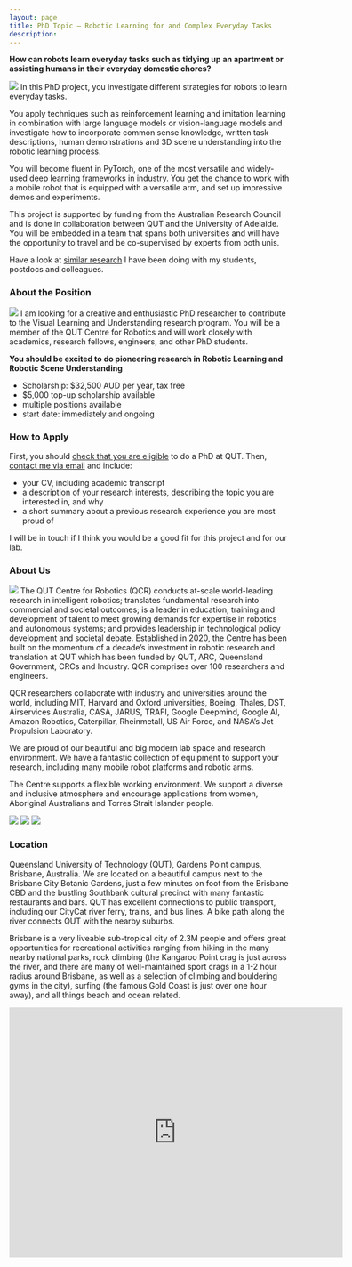 ```yaml
---
layout: page
title: PhD Topic – Robotic Learning for and Complex Everyday Tasks 
description:
---
```


**How can robots learn everyday tasks such as tidying up an apartment or assisting humans in their everyday domestic chores?**

<img class="col one" src="/assets/img/projects/navigate.png"/>
In this PhD project, you investigate different strategies for robots to learn everyday tasks. 

You apply techniques such as reinforcement learning and imitation learning in combination with large language models or vision-language models and investigate how to incorporate common sense knowledge, written task descriptions, human demonstrations and 3D scene understanding into the robotic learning process.

You will become fluent in PyTorch, one of the most versatile and widely-used deep learning frameworks in industry. You get the chance to work with a mobile robot that is equipped with a versatile arm, and set up impressive demos and experiments.

This project is supported by funding from the Australian Research Council and is done in collaboration between QUT and the University of Adelaide. You will be embedded in a team that spans both universities and will have the opportunity to travel and be co-supervised by experts from both unis.

Have a look at [similar research](../projects/learningtonavigate) I have been doing with my students, postdocs and colleagues.

### About the Position
<img class="col one" src="/assets/img/jobs/campus-1.jpg"/>
I am looking for a creative and enthusiastic PhD researcher to contribute to the Visual Learning and Understanding research program. You will be a member of the QUT Centre for Robotics and will work closely with academics, research fellows, engineers, and other PhD students.

**You should be excited to do pioneering research in Robotic Learning and Robotic Scene Understanding**

 - Scholarship: $32,500 AUD per year, tax free
 - $5,000 top-up scholarship available
 - multiple positions available
 - start date: immediately and ongoing

### How to Apply

First, you should [check that you are eligible](https://www.qut.edu.au/research/study-with-us/how-to-apply) to do a PhD at QUT. Then, [contact me via email](https://www.qut.edu.au/about/our-people/academic-profiles/niko.suenderhauf) and include:
 * your CV, including academic transcript
 * a description of your research interests, describing the topic you are interested in, and why
 * a short summary about a previous research experience you are most proud of

I will be in touch if I think you would be a good fit for this project and for our lab.


### About Us
<img class="col one" src="/assets/img/jobs/S11-4.jpg"/>
The QUT Centre for Robotics (QCR) conducts at-scale world-leading research in intelligent robotics; translates fundamental research into commercial and societal outcomes; is a leader in education, training and development of talent to meet growing demands for expertise in robotics and autonomous systems; and provides leadership in technological policy development and societal debate. Established in 2020, the Centre has been built on the momentum of a decade’s investment in robotic research and translation at QUT which has been funded by QUT, ARC, Queensland Government, CRCs and Industry. QCR comprises over 100 researchers and engineers.

QCR researchers collaborate with industry and universities around the world, including MIT, Harvard and Oxford universities, Boeing, Thales, DST, Airservices Australia, CASA, JARUS, TRAFI, Google Deepmind, Google AI, Amazon Robotics, Caterpillar, Rheinmetall, US Air Force, and NASA’s Jet Propulsion Laboratory.  

We are proud of our beautiful and big modern lab space and research environment. We have a fantastic collection of equipment to support your research, including many mobile robot platforms and robotic arms.

The Centre supports a flexible working environment. We support a diverse and inclusive atmosphere and encourage applications from women, Aboriginal Australians and Torres Strait Islander people.

<div class="img_row">
<img class="col one" src="/assets/img/jobs/S11-1.jpg"/>
<img class="col one" src="/assets/img/jobs/S11-3.jpg"/>
<img class="col one" src="/assets/img/jobs/S11-2.jpg"/>
</div>


### Location
Queensland University of Technology (QUT), Gardens Point campus, Brisbane, Australia.
We are located on a beautiful campus next to the Brisbane City Botanic Gardens, just a few minutes on foot from the Brisbane CBD and the bustling Southbank cultural precinct with many fantastic restaurants and bars. QUT has excellent connections to public transport, including our CityCat river ferry, trains, and bus lines. A bike path along the river connects QUT with the nearby suburbs.

Brisbane is a very liveable sub-tropical city of 2.3M people and offers great opportunities for recreational activities ranging from hiking in the many nearby national parks, rock climbing (the Kangaroo Point crag is just across the river, and there are many of well-maintained sport crags in a 1-2 hour radius around Brisbane, as well as a selection of climbing and bouldering gyms in the city), surfing (the famous Gold Coast is just over one hour away), and all things beach and ocean related.


<iframe src="https://www.google.com/maps/embed?pb=!1m14!1m12!1m3!1d2906.049913465745!2d153.02894556592284!3d-27.47748600138352!2m3!1f0!2f0!3f0!3m2!1i1024!2i768!4f13.1!5e1!3m2!1sen!2sau!4v1583472988458!5m2!1sen!2sau" width="600" height="450" frameborder="0" style="border:0;" allowfullscreen=""></iframe>
